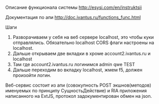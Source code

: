 Описание функционала системы
http://esysi.com/en/instruktsii

Документация по апи
http://doc.ivantus.ru/functions_func.html

Шаги
1. Разворачиваем у себя на веб сервере localhost, это чтобы куки отправлялись. Обязательно localhost CORS флаги настроены на localhost.
2. Дальше открываем две вкладки в хроме account2.ivantus.ru и localhost
3. Там где account2.ivantus.ru логинимся admin qwe TEST
4. Дальше переходим во вкладку localhost, жмем f5, должен произойти логин.

Веб-сервис состоит из апи (совокупность POST экшнов(методов) именуемых по принципу СущностьДействие)
и RIA приложения написанного на ExtJS, протокол задокументирован обмен на json.
